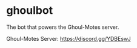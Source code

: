 # ghoulbot
The bot that powers the Ghoul-Motes server.

Ghoul-Motes Server:
https://discord.gg/YDBEswJ
